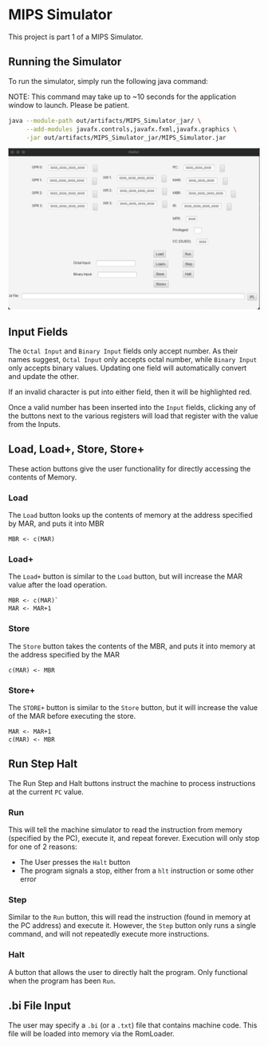 # MIPS Simulator

This project is part 1 of a MIPS Simulator.

## Running the Simulator

To run the simulator, simply run the following java command:

NOTE: This command may take up to ~10 seconds for the application window to launch.
Please be patient.

```bash
java --module-path out/artifacts/MIPS_Simulator_jar/ \
     --add-modules javafx.controls,javafx.fxml,javafx.graphics \
     -jar out/artifacts/MIPS_Simulator_jar/MIPS_Simulator.jar
```

![image info](./pictures/ProjectView_Default.png)

## Input Fields

The `Octal Input` and `Binary Input` fields only accept number.
As their names suggest, `Octal Input` only accepts octal number, while `Binary Input` only accepts binary values.
Updating one field will automatically convert and update the other.

If an invalid character is put into either field, then it will be highlighted red.

Once a valid number has been inserted into the `Input` fields, clicking any of the buttons next to the various registers
will load that register with the value from the Inputs.

## Load, Load+, Store, Store+

These action buttons give the user functionality for directly accessing the contents of Memory.

### Load

The `Load` button looks up the contents of memory at the address specified by MAR, and puts it into MBR

```
MBR <- c(MAR)
```

### Load+

The `Load+` button is similar to the `Load` button, but will increase the MAR value after the load operation.

```
MBR <- c(MAR)`
MAR <- MAR+1
```

### Store

The `Store` button takes the contents of the MBR, and puts it into memory at the address specified by the MAR

```
c(MAR) <- MBR
```

### Store+

The `STORE+` button is similar to the `Store` button, but it will increase the value of the MAR before executing the
store.

```
MAR <- MAR+1
c(MAR) <- MBR
```

## Run Step Halt

The Run Step and Halt buttons instruct the machine to process instructions at the current `PC` value.

### Run

This will tell the machine simulator to read the instruction from memory (specified by the PC), execute it, and repeat
forever. Execution will only stop for one of 2 reasons:

- The User presses the `Halt` button
- The program signals a stop, either from a `hlt` instruction or some other error

### Step

Similar to the `Run` button, this will read the instruction (found in memory at the PC address) and execute it. However,
the `Step` button only runs a single command, and will not repeatedly execute more instructions.

### Halt

A button that allows the user to directly halt the program. Only functional when the program has
been `Run`.

## .bi File Input

The user may specify a `.bi` (or a `.txt`) file that contains machine code. This file will be loaded into memory via the
RomLoader.
